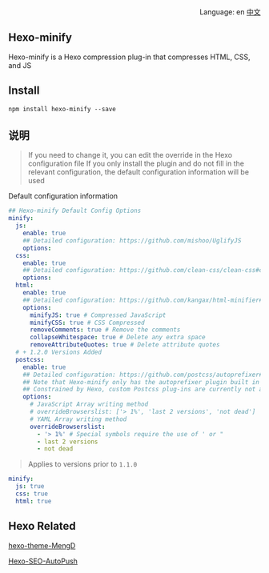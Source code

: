 <div align="right">
  Language: en
  <a title="Chinese" href="/README.md">中文</a>
</div>

## Hexo-minify

Hexo-minify is a Hexo compression plug-in that compresses HTML, CSS, and JS

## Install

```
npm install hexo-minify --save
```

## 说明

> If you need to change it, you can edit the override in the Hexo configuration file
> If you only install the plugin and do not fill in the relevant configuration, the default configuration information will be used

Default configuration information
```yml
## Hexo-minify Default Config Options
minify:
  js:
    enable: true
    ## Detailed configuration: https://github.com/mishoo/UglifyJS
    options:
  css:
    enable: true
    ## Detailed configuration: https://github.com/clean-css/clean-css#compatibility-modes
    options:
  html:
    enable: true
    ## Detailed configuration: https://github.com/kangax/html-minifier#options-quick-reference
    options: 
      minifyJS: true # Compressed JavaScript
      minifyCSS: true # CSS Compressed
      removeComments: true # Remove the comments
      collapseWhitespace: true # Delete any extra space
      removeAttributeQuotes: true # Delete attribute quotes
  # + 1.2.0 Versions Added
  postcss:
    enable: true
    ## Detailed configuration: https://github.com/postcss/autoprefixer#options
    ## Note that Hexo-minify only has the autoprefixer plugin built in
    ## Constrained by Hexo, custom Postcss plug-ins are currently not available
    options: 
      # JavaScript Array writing method
      # overrideBrowserslist: ['> 1%', 'last 2 versions', 'not dead']
      # YAML Array writing method
      overrideBrowserslist: 
        - '> 1%' # Special symbols require the use of ' or "
        - last 2 versions
        - not dead
```

> Applies to versions prior to `1.1.0`

```yml
minify:
  js: true
  css: true
  html: true
```

## Hexo Related

[hexo-theme-MengD](https://github.com/lete114/hexo-theme-MengD)

[Hexo-SEO-AutoPush](https://github.com/lete114/hexo-seo-autopush)
